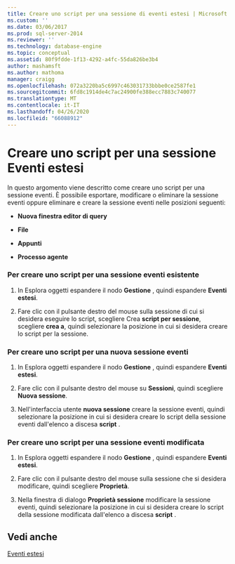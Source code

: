 ```yaml
---
title: Creare uno script per una sessione di eventi estesi | Microsoft Docs
ms.custom: ''
ms.date: 03/06/2017
ms.prod: sql-server-2014
ms.reviewer: ''
ms.technology: database-engine
ms.topic: conceptual
ms.assetid: 80f9fdde-1f13-4292-a4fc-55da826be3b4
author: mashamsft
ms.author: mathoma
manager: craigg
ms.openlocfilehash: 072a3220ba5c6997c463031733bbbe0ce2587fe1
ms.sourcegitcommit: 6fd8c1914de4c7ac24900fe388ecc7883c740077
ms.translationtype: MT
ms.contentlocale: it-IT
ms.lasthandoff: 04/26/2020
ms.locfileid: "66088912"
---
```

# <a name="script-an-extended-event-session"></a>Creare uno script per una sessione Eventi estesi
  In questo argomento viene descritto come creare uno script per una sessione eventi. È possibile esportare, modificare o eliminare la sessione eventi oppure eliminare e creare la sessione eventi nelle posizioni seguenti:  
  
-   **Nuova finestra editor di query**  
  
-   **File**  
  
-   **Appunti**  
  
-   **Processo agente**  
  
### <a name="to-script-an-existing-event-session"></a>Per creare uno script per una sessione eventi esistente  
  
1.  In Esplora oggetti espandere il nodo **Gestione** , quindi espandere **Eventi estesi**.  
  
2.  Fare clic con il pulsante destro del mouse sulla sessione di cui si desidera eseguire lo script, scegliere Crea **script per sessione**, scegliere **crea a**, quindi selezionare la posizione in cui si desidera creare lo script per la sessione.  
  
### <a name="to-script-a-new-event-session"></a>Per creare uno script per una nuova sessione eventi  
  
1.  In Esplora oggetti espandere il nodo **Gestione** , quindi espandere **Eventi estesi**.  
  
2.  Fare clic con il pulsante destro del mouse su **Sessioni**, quindi scegliere **Nuova sessione**.  
  
3.  Nell'interfaccia utente **nuova sessione** creare la sessione eventi, quindi selezionare la posizione in cui si desidera creare lo script della sessione eventi dall'elenco a discesa **script** .  
  
### <a name="to-script-a-modified-event-session"></a>Per creare uno script per una sessione eventi modificata  
  
1.  In Esplora oggetti espandere il nodo **Gestione** , quindi espandere **Eventi estesi**.  
  
2.  Fare clic con il pulsante destro del mouse sulla sessione che si desidera modificare, quindi scegliere **Proprietà**.  
  
3.  Nella finestra di dialogo **Proprietà sessione** modificare la sessione eventi, quindi selezionare la posizione in cui si desidera creare lo script della sessione modificata dall'elenco a discesa **script** .  
  
## <a name="see-also"></a>Vedi anche  
 [Eventi estesi](../relational-databases/extended-events/extended-events.md)  
  
  
